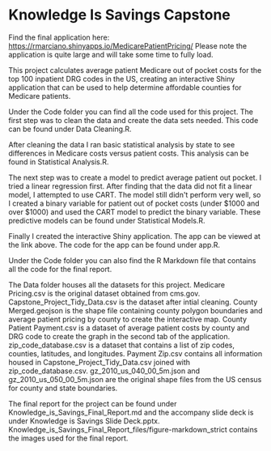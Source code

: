 # Knowledge Is Savings Capstone

Find the final application here: https://rmarciano.shinyapps.io/MedicarePatientPricing/
Please note the application is quite large and will take some time to fully load.

This project calculates average patient Medicare out of pocket costs for the top 100 inpatient DRG codes in the US, creating an interactive Shiny application that can be used to help determine affordable counties for Medicare patients.

Under the Code folder you can find all the code used for this project.  The first step was to clean the data and create the data sets needed.  This code can be found under Data Cleaning.R.

After cleaning the data I ran basic statistical analysis by state to see differences in Medicare costs versus patient costs.  This analysis can be found in Statistical Analysis.R.

The next step was to create a model to predict average patient out pocket.  I tried a linear regression first.  After finding that the data did not fit a linear model, I attempted to use CART.  The model still didn't perform very well, so I created a binary variable for patient out of pocket costs (under $1000 and over $1000) and used the CART model to predict the binary variable.  These predictive models can be found under Statistical Models.R.

Finally I created the interactive Shiny application.  The app can be viewed at the link above.  The code for the app can be found under app.R.

Under the Code folder you can also find the R Markdown file that contains all the code for the final report.

The Data folder houses all the datasets for this project.  Medicare Pricing.csv is the original dataset obtained from cms.gov.  Capstone_Project_Tidy_Data.csv is the dataset after intial cleaning.  County Merged.geojson is the shape file containing county polygon boundaries and average patient pricing by county to create the interactive map.  County Patient Payment.csv is a dataset of average patient costs by county and DRG code to create the graph in the second tab of the application. zip_code_database.csv is a dataset that contains a list of zip codes, counties, latitudes, and longitudes. Payment Zip.csv contains all information housed in Capstone_Project_Tidy_Data.csv joined with zip_code_database.csv.  gz_2010_us_040_00_5m.json and gz_2010_us_050_00_5m.json are the original shape files from the US census for county and state boundaries.

The final report for the project can be found under Knowledge_is_Savings_Final_Report.md and the accompany slide deck is under Knowledge is Savings Slide Deck.pptx.  Knowledge_is_Savings_Final_Report_files/figure-markdown_strict contains the images used for the final report.
